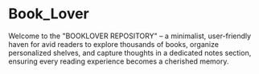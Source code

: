# Book_Lover
Welcome to the "BOOKLOVER REPOSITORY" – a minimalist, user-friendly haven for avid readers to explore thousands of books, organize personalized shelves, and capture thoughts in a dedicated notes section, ensuring every reading experience becomes a cherished memory.
